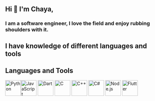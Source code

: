 ## Hi 👋 I'm Chaya,

### I am a software engineer, I love the field and enjoy rubbing shoulders with it.

## I have knowledge of different languages ​​and tools

## Languages and Tools

<img src="https://upload.wikimedia.org/wikipedia/commons/c/c3/Python-logo-notext.svg" alt="Python" width="50" height="50"><img src="https://upload.wikimedia.org/wikipedia/commons/6/6a/JavaScript-logo.png" alt="JavaScript" width="50" height="50">
<img src="https://upload.wikimedia.org/wikipedia/commons/7/7e/Dart-logo.png" alt="Dart" width="50" height="50">
<img src="https://upload.wikimedia.org/wikipedia/commons/1/18/C_Programming_Language.svg" alt="C" width="50" height="50">
<img src="https://upload.wikimedia.org/wikipedia/commons/1/18/ISO_C%2B%2B_Logo.svg" alt="C++" width="50" height="50">
<img src="https://upload.wikimedia.org/wikipedia/commons/4/4f/Csharp_Logo.png" alt="C#" width="50" height="50">
<img src="https://upload.wikimedia.org/wikipedia/commons/d/d9/Node.js_logo.svg" alt="Node.js" width="50" height="50">
<img src="https://upload.wikimedia.org/wikipedia/commons/1/17/Google-flutter-logo.png" alt="Flutter" width="50" height="50">
<!-- <img src="https://upload.wikimedia.org/wikipedia/commons/1/17/Google-flutter-logo.png" alt="Flutter" width="50" height="50">
 -->

